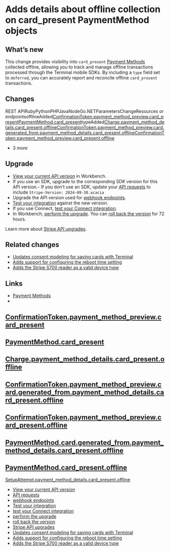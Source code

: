 # Adds details about offline collection on card_present PaymentMethod objects

## What’s new

This change provides visibility into `card_present` [Payment
Methods](https://docs.stripe.com/api/payment_methods) collected offline,
allowing you to track and manage offline transactions processed through the
Terminal mobile SDKs. By including a `type` field set to `deferred`, you can
accurately report and reconcile offline `card_present` transactions.

## Changes

REST APIRubyPythonPHPJavaNodeGo.NETParametersChangeResources or
endpointsofflineAdded[ConfirmationToken.payment_method_preview.card_present](https://docs.stripe.com/api/confirmation_tokens/object#confirmation_token_object-payment_method_preview-card_present)[PaymentMethod.card_present](https://docs.stripe.com/api/payment_methods/object#payment_method_object-card_present)typeAdded[Charge.payment_method_details.card_present.offline](https://docs.stripe.com/api/charges/object#charge_object-payment_method_details-card_present-offline)[ConfirmationToken.payment_method_preview.card.generated_from.payment_method_details.card_present.offline](https://docs.stripe.com/api/confirmation_tokens/object#confirmation_token_object-payment_method_preview-card-generated_from-payment_method_details-card_present-offline)[ConfirmationToken.payment_method_preview.card_present.offline](https://docs.stripe.com/api/confirmation_tokens/object#confirmation_token_object-payment_method_preview-card_present-offline)
+ 3 more
## Upgrade

- [View your current API
version](https://docs.stripe.com/upgrades#view-your-api-version-and-the-latest-available-upgrade-in-workbench)
in Workbench.
- If you use an SDK, upgrade to the corresponding SDK version for this API
version.- If you don’t use an SDK, update your [API
requests](https://docs.stripe.com/api/versioning) to include `Stripe-Version:
2024-09-30.acacia`
- Upgrade the API version used for [webhook
endpoints](https://docs.stripe.com/webhooks/versioning).
- [Test your integration](https://docs.stripe.com/testing) against the new
version.
- If you use Connect, [test your Connect
integration](https://docs.stripe.com/connect/testing).
- In Workbench, [perform the
upgrade](https://docs.stripe.com/upgrades#perform-the-upgrade). You can [roll
back the version](https://docs.stripe.com/upgrades#roll-back-your-api-version)
for 72 hours.

Learn more about [Stripe API upgrades](https://docs.stripe.com/upgrades).

## Related changes

- [Updates consent modeling for saving cards with
Terminal](https://docs.stripe.com/changelog/acacia/2024-09-30/terminal-remove-customer-consent-require-allow-redisplay)
- [Adds support for configuring the reboot time
setting](https://docs.stripe.com/changelog/acacia/2024-09-30/terminal-reboot-window)
- [Adds the Stripe S700 reader as a valid device
type](https://docs.stripe.com/changelog/acacia/2024-09-30/terminal-reader-s700)

## Links

- [Payment Methods](https://docs.stripe.com/api/payment_methods)
-
[ConfirmationToken.payment_method_preview.card_present](https://docs.stripe.com/api/confirmation_tokens/object#confirmation_token_object-payment_method_preview-card_present)
-
[PaymentMethod.card_present](https://docs.stripe.com/api/payment_methods/object#payment_method_object-card_present)
-
[Charge.payment_method_details.card_present.offline](https://docs.stripe.com/api/charges/object#charge_object-payment_method_details-card_present-offline)
-
[ConfirmationToken.payment_method_preview.card.generated_from.payment_method_details.card_present.offline](https://docs.stripe.com/api/confirmation_tokens/object#confirmation_token_object-payment_method_preview-card-generated_from-payment_method_details-card_present-offline)
-
[ConfirmationToken.payment_method_preview.card_present.offline](https://docs.stripe.com/api/confirmation_tokens/object#confirmation_token_object-payment_method_preview-card_present-offline)
-
[PaymentMethod.card.generated_from.payment_method_details.card_present.offline](https://docs.stripe.com/api/payment_methods/object#payment_method_object-card-generated_from-payment_method_details-card_present-offline)
-
[PaymentMethod.card_present.offline](https://docs.stripe.com/api/payment_methods/object#payment_method_object-card_present-offline)
-
[SetupAttempt.payment_method_details.card_present.offline](https://docs.stripe.com/api/setup_attempts/object#setup_attempt_object-setup_error-code)
- [View your current API
version](https://docs.stripe.com/upgrades#view-your-api-version-and-the-latest-available-upgrade-in-workbench)
- [API requests](https://docs.stripe.com/api/versioning)
- [webhook endpoints](https://docs.stripe.com/webhooks/versioning)
- [Test your integration](https://docs.stripe.com/testing)
- [test your Connect integration](https://docs.stripe.com/connect/testing)
- [perform the upgrade](https://docs.stripe.com/upgrades#perform-the-upgrade)
- [roll back the
version](https://docs.stripe.com/upgrades#roll-back-your-api-version)
- [Stripe API upgrades](https://docs.stripe.com/upgrades)
- [Updates consent modeling for saving cards with
Terminal](https://docs.stripe.com/changelog/acacia/2024-09-30/terminal-remove-customer-consent-require-allow-redisplay)
- [Adds support for configuring the reboot time
setting](https://docs.stripe.com/changelog/acacia/2024-09-30/terminal-reboot-window)
- [Adds the Stripe S700 reader as a valid device
type](https://docs.stripe.com/changelog/acacia/2024-09-30/terminal-reader-s700)